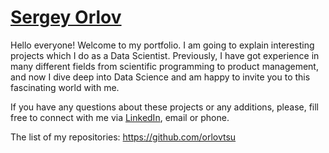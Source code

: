 # [Sergey Orlov](https://www.linkedin.com/in/orlovtsu/)


Hello everyone! Welcome to my portfolio. I am going to explain interesting projects which I do as a Data Scientist.
Previously, I have got experience in many different fields from scientific programming to product management, and now I dive deep into Data Science and am happy to invite you to this fascinating world with me. 

If you have any questions about these projects or any additions, please, fill free to connect with me via [LinkedIn](https://www.linkedin.com/in/orlovtsu/), email or phone.

The list of my repositories: https://github.com/orlovtsu 
